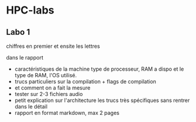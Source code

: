 # HPC-labs

## Labo 1
chiffres en premier et ensite les lettres

dans le rapport
- caractéristiques de la machine type de processeur, RAM a dispo et le type de RAM, l'OS utilisé.
- trucs particuliers sur la compilation + flags de compilation
- et comment on a fait la mesure
- tester sur 2-3 fichiers audio
- petit explication sur l'architecture les trucs très spécifiques sans rentrer dans le détail
- rapport en format markdown, max 2 pages


